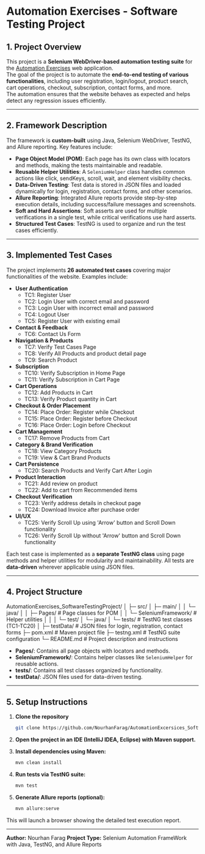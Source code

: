# Automation Exercises - Software Testing Project

## 1. Project Overview
This project is a **Selenium WebDriver-based automation testing suite** for the [Automation Exercises](https://automationexercise.com/) web application.  
The goal of the project is to automate the **end-to-end testing of various functionalities**, including user registration, login/logout, product search, cart operations, checkout, subscription, contact forms, and more.  
The automation ensures that the website behaves as expected and helps detect any regression issues efficiently.

---

## 2. Framework Description
The framework is **custom-built** using Java, Selenium WebDriver, TestNG, and Allure reporting. Key features include:

- **Page Object Model (POM)**: Each page has its own class with locators and methods, making the tests maintainable and readable.
- **Reusable Helper Utilities**: A `SeleniumHelper` class handles common actions like click, sendKeys, scroll, wait, and element visibility checks.
- **Data-Driven Testing**: Test data is stored in JSON files and loaded dynamically for login, registration, contact forms, and other scenarios.
- **Allure Reporting**: Integrated Allure reports provide step-by-step execution details, including success/failure messages and screenshots.
- **Soft and Hard Assertions**: Soft asserts are used for multiple verifications in a single test, while critical verifications use hard asserts.
- **Structured Test Cases**: TestNG is used to organize and run the test cases efficiently.

---

## 3. Implemented Test Cases
The project implements **26 automated test cases** covering major functionalities of the website. Examples include:

- **User Authentication**
  - TC1: Register User
  - TC2: Login User with correct email and password
  - TC3: Login User with incorrect email and password
  - TC4: Logout User
  - TC5: Register User with existing email
- **Contact & Feedback**
  - TC6: Contact Us Form
- **Navigation & Products**
  - TC7: Verify Test Cases Page
  - TC8: Verify All Products and product detail page
  - TC9: Search Product
- **Subscription**
  - TC10: Verify Subscription in Home Page
  - TC11: Verify Subscription in Cart Page
- **Cart Operations**
  - TC12: Add Products in Cart
  - TC13: Verify Product quantity in Cart
- **Checkout & Order Placement**
  - TC14: Place Order: Register while Checkout
  - TC15: Place Order: Register before Checkout
  - TC16: Place Order: Login before Checkout
- **Cart Management**
  - TC17: Remove Products from Cart
- **Category & Brand Verification**
  - TC18: View Category Products
  - TC19: View & Cart Brand Products
- **Cart Persistence**
  - TC20: Search Products and Verify Cart After Login
- **Product Interaction**
  - TC21: Add review on product
  - TC22: Add to cart from Recommended items
- **Checkout Verification**
  - TC23: Verify address details in checkout page
  - TC24: Download Invoice after purchase order
- **UI/UX**
  - TC25: Verify Scroll Up using 'Arrow' button and Scroll Down functionality
  - TC26: Verify Scroll Up without 'Arrow' button and Scroll Down functionality

Each test case is implemented as a **separate TestNG class** using page methods and helper utilities for modularity and maintainability. All tests are **data-driven** wherever applicable using JSON files.

---

## 4. Project Structure
AutomationExercises_SoftwareTestingProject/
│
├─ src/
│ ├─ main/
│ │ └─ java/
│ │   ├─ Pages/             # Page classes for POM
│ │   └─ SeleniumFramework/ # Helper utilities
│ │
│ └─ test/
│   └─ java/
│     └─ tests/             # TestNG test classes (TC1-TC20)
│
├─ testData/                 # JSON files for login, registration, contact forms
├─ pom.xml                   # Maven project file
├─ testng.xml                # TestNG suite configuration
└─ README.md                 # Project description and instructions


- **Pages/**: Contains all page objects with locators and methods.  
- **SeleniumFramework/**: Contains helper classes like `SeleniumHelper` for reusable actions.  
- **tests/**: Contains all test classes organized by functionality.  
- **testData/**: JSON files used for data-driven testing.  

---

## 5. Setup Instructions
1. **Clone the repository**
   ```bash
   git clone https://github.com/NourhanFarag/AutomationExcersices_SoftwareTestingProject.git

2. **Open the project in an IDE (IntelliJ IDEA, Eclipse) with Maven support.**

3. **Install dependencies using Maven:**
   ```bash
   mvn clean install

4. **Run tests via TestNG suite:**
   ```bash
   mvn test

5. **Generate Allure reports (optional):**
   ```bash
   mvn allure:serve

This will launch a browser showing the detailed test execution report.

---
**Author:** Nourhan Farag
**Project Type:** Selenium Automation FrameWork with Java, TestNG, and Allure Reports
